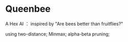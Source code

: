 # Queenbee
A Hex AI ： inspired by "Are bees better than fruitflies?"

using 
two-distance;
Minmax;
alpha-beta pruning;
